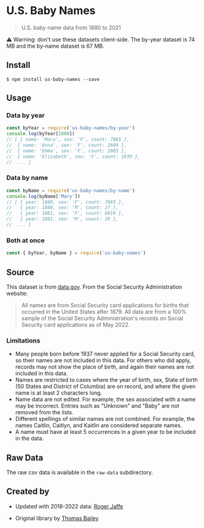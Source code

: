 # U.S. Baby Names
> U.S. baby name data from 1880 to 2021

⚠️ Warning: don't use these datasets client-side. The by-year dataset is 74 MB and the by-name dataset is 67 MB.

## Install

```
$ npm install us-baby-names --save
```

## Usage

### Data by year

```js
const byYear = require('us-baby-names/by-year')
console.log(byYear[1880])
// [ { name: 'Mary', sex: 'F', count: 7065 },
//  { name: 'Anna', sex: 'F', count: 2604 },
//  { name: 'Emma', sex: 'F', count: 2003 },
//  { name: 'Elizabeth', sex: 'F', count: 1939 },
//  ... ]
```

### Data by name
```js
const byName = require('us-baby-names/by-name')
console.log(byName['Mary'])
// [ { year: 1880, sex: 'F', count: 7065 },
//   { year: 1880, sex: 'M', count: 27 },
//   { year: 1881, sex: 'F', count: 6919 },
//   { year: 1881, sex: 'M', count: 29 },
//  ... ]
```

### Both at once

```js
const { byYear, byName } = require('us-baby-names')
```

## Source

This dataset is from [data.gov](https://catalog.data.gov/dataset/baby-names-from-social-security-card-applications-national-data). From the Social Security Administration website:

> All names are from Social Security card applications for births that occurred in the United States after 1879. All data are from a 100% sample of the Social Security Administration's records on Social Security card applications as of May 2022.

### Limitations

- Many people born before 1937 never applied for a Social Security card, so their names are not included in this data. For others who did apply, records may not show the place of birth, and again their names are not included in this data.
- Names are restricted to cases where the year of birth, sex, State of birth (50 States and District of Columbia) are on record, and where the given name is at least 2 characters long.
- Name data are not edited. For example, the sex associated with a name may be incorrect. Entries such as "Unknown" and "Baby" are not removed from the lists.
- Different spellings of similar names are not combined. For example, the names Caitlin, Caitlyn, and Kaitlin are considered separate names.
- A name must have at least 5 occurrences in a given year to be included in the data.

## Raw Data

The raw csv data is available in the `raw-data` subdirectory.

## Created by

- Updated with 2018-2022 data: [Roger Jaffe](https://github.com/rogerjaffe)
 
- Original library by [Thomas Bailey](https://github.com/noise-machines)
